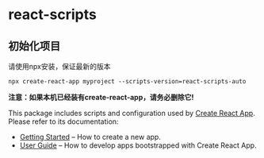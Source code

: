 # react-scripts

## 初始化项目

请使用npx安装，保证最新的版本
```
npx create-react-app myproject --scripts-version=react-scripts-auto
```

**注意：如果本机已经装有create-react-app，请务必删除它!**

This package includes scripts and configuration used by [Create React App](https://github.com/facebook/create-react-app).<br>
Please refer to its documentation:

- [Getting Started](https://facebook.github.io/create-react-app/docs/getting-started) – How to create a new app.
- [User Guide](https://facebook.github.io/create-react-app/) – How to develop apps bootstrapped with Create React App.
